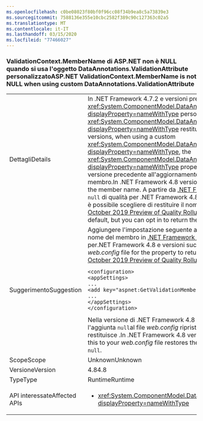 ```yaml
---
ms.openlocfilehash: c0be08023f80bf0f96cc08f34b9ea8c5a73839e3
ms.sourcegitcommit: 7588136e355e10cbc2582f389c90c127363c02a5
ms.translationtype: MT
ms.contentlocale: it-IT
ms.lasthandoff: 03/15/2020
ms.locfileid: "77466027"
---
```

### <a name="aspnet-validationcontextmembername-is-not-null-when-using-custom-dataannotationsvalidationattribute"></a><span data-ttu-id="ed93b-101">ValidationContext.MemberName di ASP.NET non è NULL quando si usa l'oggetto DataAnnotations.ValidationAttribute personalizzato</span><span class="sxs-lookup"><span data-stu-id="ed93b-101">ASP.NET ValidationContext.MemberName is not NULL when using custom DataAnnotations.ValidationAttribute</span></span>

|   |   |
|---|---|
|<span data-ttu-id="ed93b-102">Dettagli</span><span class="sxs-lookup"><span data-stu-id="ed93b-102">Details</span></span>|<span data-ttu-id="ed93b-103">In .NET Framework 4.7.2 e versioni precedenti, quando si usa un oggetto <xref:System.ComponentModel.DataAnnotations.ValidationAttribute?displayProperty=nameWithType> personalizzato, la proprietà <xref:System.ComponentModel.DataAnnotations.ValidationContext.MemberName?displayProperty=nameWithType> restituisce `null`.</span><span class="sxs-lookup"><span data-stu-id="ed93b-103">In .NET Framework 4.7.2 and earlier versions, when using a custom <xref:System.ComponentModel.DataAnnotations.ValidationAttribute?displayProperty=nameWithType>, the <xref:System.ComponentModel.DataAnnotations.ValidationContext.MemberName?displayProperty=nameWithType> property returns `null`.</span></span> <span data-ttu-id="ed93b-104">In .NET Framework 4.8 versione precedente all'aggiornamento di ottobre 2019, restituisce il nome del membro.</span><span class="sxs-lookup"><span data-stu-id="ed93b-104">In .NET Framework 4.8 version prior to the October 2019 update, it returns the member name.</span></span> <span data-ttu-id="ed93b-105">A partire da [.NET Framework ottobre 2019 Anteprima del rollup](https://devblogs.microsoft.com/dotnet/net-framework-october-2019-preview-of-quality-rollup/) `null` di qualità per .NET Framework 4.8, restituisce per impostazione predefinita, ma è possibile scegliere di restituire il nome del membro.</span><span class="sxs-lookup"><span data-stu-id="ed93b-105">Starting with [.NET Framework October 2019 Preview of Quality Rollup](https://devblogs.microsoft.com/dotnet/net-framework-october-2019-preview-of-quality-rollup/) for .NET Framework 4.8, it returns `null` by default, but you can opt in to return the member name instead.</span></span> |
|<span data-ttu-id="ed93b-106">Suggerimento</span><span class="sxs-lookup"><span data-stu-id="ed93b-106">Suggestion</span></span>|<span data-ttu-id="ed93b-107">Aggiungere l'impostazione seguente al file *web.config* per la proprietà per restituire il nome del membro in [.NET Framework ottobre 2019 Anteprima del rollup](https://devblogs.microsoft.com/dotnet/net-framework-october-2019-preview-of-quality-rollup/) di qualità per.NET Framework 4.8 e versioni successive:</span><span class="sxs-lookup"><span data-stu-id="ed93b-107">Add the following setting to your *web.config* file for the property to return the member name in [.NET Framework October 2019 Preview of Quality Rollup](https://devblogs.microsoft.com/dotnet/net-framework-october-2019-preview-of-quality-rollup/) for .NET Framework 4.8 and later versions:</span></span><pre><code class="lang-xml">&lt;configuration&gt;&#13;&#10;&lt;appSettings&gt;&#13;&#10;...&#13;&#10;&lt;add key=&quot;aspnet:GetValidationMemberName&quot;  value=&quot;true&quot;/&gt;&#13;&#10;...&#13;&#10;&lt;/appSettings&gt;&#13;&#10;&lt;/configuration&gt;&#13;&#10;</code></pre><span data-ttu-id="ed93b-108">Nella versione di .NET Framework 4.8 precedente all'aggiornamento di ottobre 2019, l'aggiunta `null`al file *web.config* ripristina il comportamento precedente e la proprietà restituisce .</span><span class="sxs-lookup"><span data-stu-id="ed93b-108">In .NET Framework 4.8 version prior to the October 2019 update,  adding this to your *web.config* file restores the previous behavior and the property returns `null`.</span></span>|
|<span data-ttu-id="ed93b-109">Scope</span><span class="sxs-lookup"><span data-stu-id="ed93b-109">Scope</span></span>|<span data-ttu-id="ed93b-110">Unknown</span><span class="sxs-lookup"><span data-stu-id="ed93b-110">Unknown</span></span>|
|<span data-ttu-id="ed93b-111">Versione</span><span class="sxs-lookup"><span data-stu-id="ed93b-111">Version</span></span>|<span data-ttu-id="ed93b-112">4.8</span><span class="sxs-lookup"><span data-stu-id="ed93b-112">4.8</span></span>|
|<span data-ttu-id="ed93b-113">Type</span><span class="sxs-lookup"><span data-stu-id="ed93b-113">Type</span></span>|<span data-ttu-id="ed93b-114">Runtime</span><span class="sxs-lookup"><span data-stu-id="ed93b-114">Runtime</span></span>|
|<span data-ttu-id="ed93b-115">API interessate</span><span class="sxs-lookup"><span data-stu-id="ed93b-115">Affected APIs</span></span>|<ul><li><xref:System.ComponentModel.DataAnnotations.ValidationContext.MemberName?displayProperty=nameWithType></li></ul>|
